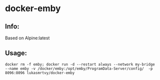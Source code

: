 # docker-emby

## Info:
Based on Alpine:latest

## Usage:
`docker rm -f emby; docker run -d --restart always --network my-bridge --name emby -v /docker/emby:/opt/emby/ProgramData-Server/config/  -p 8096:8096 lukasmrtvy/docker-emby`
